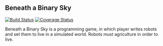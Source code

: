 Beneath a Binary Sky
--------------------
[![Build Status](https://travis-ci.org/aidin36/beneath-a-binary-sky.svg?branch=master)](https://travis-ci.org/aidin36/beneath-a-binary-sky)  [![Coverage Status](https://coveralls.io/repos/github/aidin36/beneath-a-binary-sky/badge.svg?branch=master)](https://coveralls.io/github/aidin36/beneath-a-binary-sky?branch=master)

Beneath a Binary Sky is a programming game, in which player writes robots and set them to live in a simulated world. Robots must agriculture in order to live.
